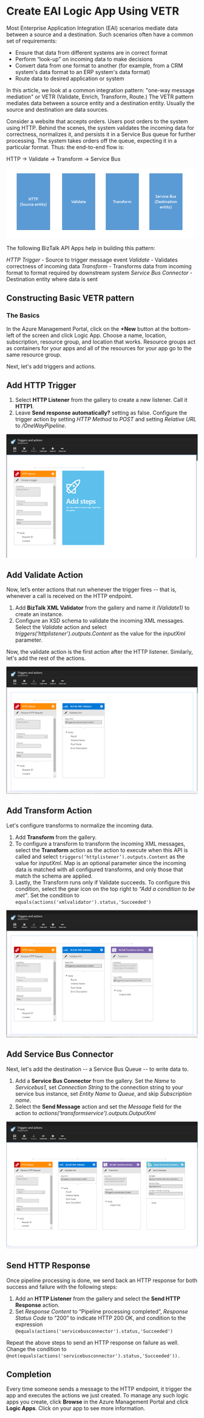 <properties 
   pageTitle="Create EAI Logic App using VETR" 
   description="This topic covers the Validate, Encode and Transform features of BizTalk XML services." 
   services="app-service\logic" 
   documentationCenter=".net,nodejs,java" 
   authors="rajeshramabathiran" 
   manager="dwrede" 
   editor=""/>

<tags
   ms.service="app-service-logic"
   ms.devlang="multiple"
   ms.topic="article"
   ms.tgt_pltfrm="na"
   ms.workload="integration" 
   ms.date="03/23/2015"
   ms.author="rajram"/>


# Create EAI Logic App Using VETR

Most Enterprise Application Integration (EAI) scenarios mediate data between a source and a destination. Such scenarios often have a common set of requirements:

- Ensure that data from different systems are in correct format
- Perform “look-up” on incoming data to make decisions
- Convert data from one format to another (for example, from a CRM system's data format to an ERP system's data format)
- Route data to desired application or system

In this article, we look at a common integration pattern: "one-way message mediation" or VETR (Validate, Enrich, Transform, Route.) The VETR pattern mediates data between a source entity and a destination entity. Usually the source and destination are data sources. 

Consider a website that accepts orders. Users post orders to the system using HTTP. Behind the scenes, the system validates the incoming data for correctness, normalizes it, and persists it in a Service Bus queue for further processing. The system takes orders off the queue, expecting it in a particular format. Thus: the end-to-end flow is:

HTTP -> Validate -> Transform -> Service Bus

![Basic VETR Flow][1]

The following BizTalk API Apps help in building this pattern:

*HTTP Trigger* - Source to trigger message event
*Validate* - Validates correctness of incoming data
*Transform* - Transforms data from incoming format to format required by downstream system
*Service Bus Connector* - Destination entity where data is sent


## Constructing Basic VETR pattern
### The Basics

In the Azure Management Portal, click on the **+New** button at the bottom-left of the screen and click Logic App. Choose a name, location, subscription, resource group, and location that works. Resource groups act as containers for your apps and all of the resources for your app go to the same resource group.

Next, let's add triggers and actions.


## Add HTTP Trigger

1. Select **HTTP Listener** from the gallery to create a new listener. Call it **HTTP1**.
2. Leave **Send response automatically?** setting as false. Configure the trigger action by setting _HTTP Method_ to _POST_ and setting _Relative URL_ to _/OneWayPipeline_.

![HTTP Trigger][2]


## Add Validate Action

Now, let’s enter actions that run whenever the trigger fires -- that is, whenever a call is received on the HTTP endpoint.

1. Add **BizTalk XML Validator** from the gallery and name it _(Validate1)_ to create an instance.
2. Configure an XSD schema to validate the incoming XML messages. Select the _Validate_ action and select _triggers(‘httplistener’).outputs.Content_ as the value for the _inputXml_ parameter.

Now, the validate action is the first action after the HTTP listener. Similarly, let's add the rest of the actions.

![BizTalk XML Validator][3]


## Add Transform Action
Let's configure transforms to normalize the incoming data.

1. Add **Transform** from the gallery. 
2. To configure a transform to transform the incoming XML messages, select the **Transform** action as the action to execute when this API is called and select ```triggers(‘httplistener’).outputs.Content``` as the value for _inputXml_. Map is an optional parameter since the incoming data is matched with all configured transforms, and only those that match the schema are applied.
3. Lastly, the Transform runs only if Validate succeeds. To configure this condition, select the gear icon on the top right to _“Add a condition to be met”_. Set the condition to ```equals(actions('xmlvalidator').status,'Succeeded')```


![BizTalk Transforms][4]


## Add Service Bus Connector
Next, let's add the destination -- a Service Bus Queue -- to write data to.

1. Add a **Service Bus Connector** from the gallery. Set the _Name_ to _Servicebus1_, set _Connection String_ to the connection string to your service bus instance, set _Entity Name_ to _Queue_, and skip _Subscription name_. 
2. Select the **Send Message** action and set the _Message_ field for the action to _actions('transformservice').outputs.OutputXml_

![Service Bus][5]


## Send HTTP Response
Once pipeline processing is done, we send back an HTTP response for both success and failure with the following steps:

1. Add an **HTTP Listener** from the gallery and select the **Send HTTP Response** action.
2. Set _Response Content_ to “Pipeline processing completed”, _Response Status Code_ to “200” to indicate HTTP 200 OK, and condition to the expression ```@equals(actions('servicebusconnector').status,'Succeeded')```
	
Repeat the above steps to send an HTTP response on failure as well. Change the condition to ```@not(equals(actions('servicebusconnector').status,'Succeeded')).```


## Completion
Every time someone sends a message to the HTTP endpoint, it trigger the app and executes the actions we just created. To manage any such logic apps you create, click **Browse** in the Azure Management Portal and click **Logic Apps**. Click on your app to see more information.


<!--image references -->
[1]: ./media/app-service-logic-create-EAI-logic-app-using-VETR/BasicVETR.PNG
[2]: ./media/app-service-logic-create-EAI-logic-app-using-VETR/HTTPListener.PNG
[3]: ./media/app-service-logic-create-EAI-logic-app-using-VETR/BizTalkXMLValidator.PNG
[4]: ./media/app-service-logic-create-EAI-logic-app-using-VETR/BizTalkTransforms.PNG
[5]: ./media/app-service-logic-create-EAI-logic-app-using-VETR/AzureServiceBus.PNG

 